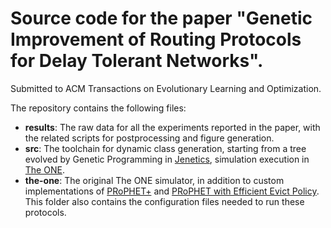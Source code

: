 # Source code for the paper "Genetic Improvement of Routing Protocols for Delay Tolerant Networks".

Submitted to ACM Transactions on Evolutionary Learning and Optimization.

The repository contains the following files:

- **results**: The raw data for all the experiments reported in the paper, with the related scripts for postprocessing and figure generation.
- **src**: The toolchain for dynamic class generation, starting from a tree evolved by Genetic Programming in [Jenetics](https://jenetics.io), simulation execution in [The ONE](http://akeranen.github.io/the-one/).
- **the-one**: The original The ONE simulator, in addition to custom implementations of [PRoPHET+](https://ieeexplore.ieee.org/document/5474683?reload=true&arnumber=5474683) and [PRoPHET with Efficient Evict Policy](https://link.springer.com/article/10.1007/s41870-019-00359-x). This folder also contains the configuration files needed to run these protocols. 

